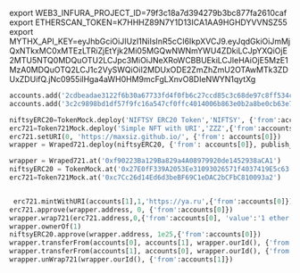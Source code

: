 export WEB3_INFURA_PROJECT_ID=79f3c18a7d394279b3bc877fa2610caf
export ETHERSCAN_TOKEN=K7HHHZ89N7Y1D13ICA1AA9HGHDYVVNSZ55
export MYTHX_API_KEY=eyJhbGciOiJIUzI1NiIsInR5cCI6IkpXVCJ9.eyJqdGkiOiJmMjQxNTkxMC0xMTEzLTRiZjEtYjk2Mi05MGQwNWNmYWU4ZDkiLCJpYXQiOjE2MTU5NTQ0MDQuOTU2LCJpc3MiOiJNeXRoWCBBUEkiLCJleHAiOjE5MzE1MzA0MDQuOTQ2LCJ1c2VySWQiOiI2MDUxODE2ZmZhZmU2OTAwMTk3ZDUxZDUifQ.jNc0955ilHga4aWH0HM9mcFgLXnvO8DIeNWYN1qytXg

```python
accounts.add('2cdbeadae3122f6b30a67733fd4f0fb6c27ccd85c3c68de97c8ff534c87603c8')
accounts.add('3c2c9898bd1df57f9fc16a547cf0ffc4014006b863e0b2a8be0cb63e74542b9c')

niftsyERC20=TokenMock.deploy('NIFTSY ERC20 Token','NIFTSY', {'from':accounts[0]}, publish_source=True)
erc721=Token721Mock.deploy('Simple NFT with URI','ZZZ',{'from':accounts[0]}, publish_source=True)
erc721.setURI(0, 'https://maxsiz.github.io/', {'from': accounts[0]})
wrapper = Wraped721.deploy(niftsyERC20, {'from': accounts[0]}, publish_source=True)

wrapper = Wraped721.at('0xf90223Ba129Ba829a4A08979920de1452938aCA1') 
niftsyERC20 = TokenMock.at('0x27E0fF339A2053Ee31093026571f4037419E5c63')
erc721=Token721Mock.at('0xc7Cc26d14Ed6d3beBF69C1eDAC2bCFbC810093a2')


 erc721.mintWithURI(accounts[1],1,'https://ya.ru',{'from':accounts[0]})
erc721.approve(wrapper.address, 0, {'from':accounts[0]})
wrapper.wrap721(erc721.address,0,{'from':accounts[0], 'value':'1 ether'})
wrapper.ownerOf(1)
niftsyERC20.approve(wrapper.address, 1e25,{'from':accounts[0]})
wrapper.transferFrom(accounts[0], accounts[1], wrapper.ourId(), {'from':accounts[0]})
wrapper.transferFrom(accounts[1], accounts[0], wrapper.ourId(), {'from':accounts[1]})
wrapper.unWrap721(wrapper.ourId(), {'from':accounts[1]})
```